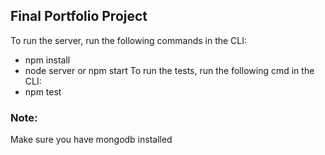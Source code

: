 ## Final Portfolio Project
To run the server, run the following commands in the CLI:
* npm install
* node server or npm start
 To run the tests, run the following cmd in the CLI:
* npm test

### Note: 
 Make sure you have mongodb installed
